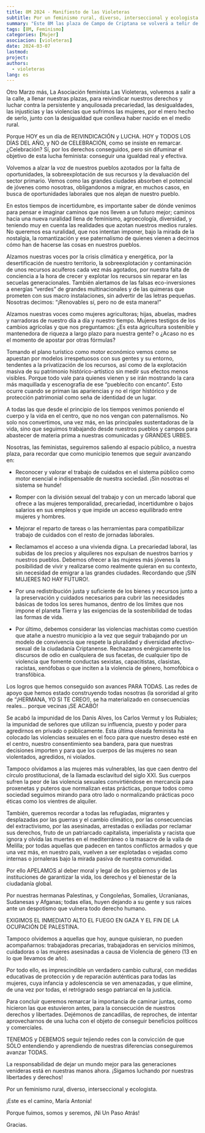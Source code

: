 ```yaml
---
title: 8M 2024 - Manifiesto de las Violeteras
subtitle: Por un feminismo rural, diverso, interseccional y ecologista
summary: "Este 8M las plaza de Campo de Criptana se volverá a teñir de violeta para reivindicar un feminismo rural, diverso, interseccional y ecologistas."
tags: [8M, Feminismo]
categories: [Mujer]
asociacion: [violeteras]
date: 2024-03-07
lastmod:
project: 
authors: 
  - violeteras
lang: es
---
```


Otro Marzo más, La Asociación feminista Las Violeteras, volvemos a salir a la calle, a llenar nuestras plazas, para reivindicar nuestros derechos y luchar contra la persistente y anquilosada precariedad, las desigualdades, las injusticias y las violencias que sufrimos las mujeres, por el mero hecho de serlo, junto con la desigualdad que conlleva haber nacido en el medio rural.

Porque HOY es un día de REIVINDICACIÓN y LUCHA. HOY y TODOS LOS DÍAS DEL AÑO, y NO
de CELEBRACIÓN, como se insiste en remarcar. ¿Celebración? Sí, por los derechos
conseguidos, pero sin difuminar el objetivo de esta lucha feminista: conseguir una igualdad real y efectiva.

Volvemos a alzar la voz de nuestros pueblos azotados por la falta de oportunidades, la sobreexplotación de sus recursos y la devaluación del sector primario. Vemos como las grandes ciudades absorben el potencial de jóvenes como nosotras, obligandonos a migrar, en muchos casos, en busca de oportunidades laborales que nos alejan de nuestro pueblo.

En estos tiempos de incertidumbre, es importante saber de dónde venimos para pensar e imaginar caminos que nos lleven a un futuro mejor; caminos hacia una nueva ruralidad llena de feminismo, agroecología, diversidad, y teniendo muy en cuenta las realidades que azotan nuestros medios rurales. No queremos esa ruralidad, que nos intentan imponer, bajo la mirada de la nostalgia, la romantización y ese paternalismo de quienes vienen a decirnos cómo han de hacerse las cosas en nuestros pueblos.

Alzamos nuestras voces por la crisis climática y energética, por la desertificación de nuestro territorio, la sobreexplotación y contaminación de unos recursos acuíferos cada vez más agotados, por nuestra falta de conciencia a la hora de crecer y explotar los recursos sin reparar en las secuelas generacionales. También alertamos de las falsas eco-inversiones a energías “verdes” de grandes multinacionales y de las quimeras que prometen con sus macro instalaciones, sin advertir de las letras pequeñas. Nosotras decimos: “¡Renovables sí,
pero no de esta manera!”

Alzamos nuestras voces como mujeres agricultoras; hijas, abuelas, madres y narradoras de nuestro día a día y nuestro tiempo. Mujeres testigos de los cambios agrícolas y que nos preguntamos: ¿Es esta agricultura sostenible y mantenedora de riqueza a largo plazo para nuestra gente? o ¿Acaso no es el momento de apostar por otras fórmulas?

Tomando el plano turístico como motor económico vemos como se apuestan por modelos
irrespetuosos con sus gentes y su entorno, tendentes a la privatización de los recursos, así como de la explotación masiva de su patrimonio histórico-artístico sin medir sus efectos menos visibles. Porque todo vale para quienes vienen y se irán mostrando la cara más maquillada y escenografía de ese “pueblecito con encanto”. Esto ocurre cuando se priman las apariencias y no el rigor histórico y de protección patrimonial como seña de identidad de un lugar.

A todas las que desde el principio de los tiempos venimos poniendo el cuerpo y la vida en el centro, que no nos vengan con paternalismos. No solo nos convertimos, una vez más, en las principales sustentadoras de la vida, sino que seguimos trabajando desde nuestros pueblos y campos para abastecer de materia prima a nuestras comunicadas y GRANDES URBES.

Nosotras, las feministas, seguiremos saliendo al espacio público, a nuestra plaza, para recordar que como municipio tenemos que seguir avanzando en:

- Reconocer y valorar el trabajo de cuidados en el sistema público como motor esencial e indispensable de nuestra sociedad. ¡Sin nosotras el sistema se hunde!

- Romper con la división sexual del trabajo y con un mercado laboral que ofrece a las mujeres temporalidad, precariedad, incertidumbre o bajos salarios en sus empleos y que impide un acceso equilibrado entre mujeres y hombres.

- Mejorar el reparto de tareas o las herramientas para compatibilizar trabajo de cuidados con el resto de jornadas laborales.

- Reclamamos el acceso a una vivienda digna. La precariedad laboral, las subidas de los precios y alquileres nos expulsan de nuestros barrios y nuestros pueblos. Debemos ofrecer a las mujeres más jóvenes la posibilidad de vivir y realizarse como realmente quieran en su contexto, sin necesidad de emigrar a las grandes ciudades. Recordando que ¡SIN MUJERES NO HAY FUTURO!.

- Por una redistribución justa y suficiente de los bienes y recursos junto a la preservación y cuidados necesarios para cubrir las necesidades básicas de todos los seres humanos, dentro de los límites que nos impone el planeta Tierra y las exigencias de la sostenibilidad de todas las formas de vida. 
 
- Por último, debemos considerar las violencias machistas como cuestión que atañe a
nuestro municipio a la vez que seguir trabajando por un modelo de convivencia que
respete la pluralidad y diversidad afectivo-sexual de la ciudadanía Criptanense.
Rechazamos enérgicamente los discursos de odio en cualquiera de sus facetas, de
cualquier tipo de violencia que fomente conductas sexistas, capacitistas, clasistas,
racistas, xenófobas o que inciten a la violencia de género, homofóbica o transfóbica.

Los logros que hemos conseguido son avances PARA TODAS. Las redes de apoyo que
hemos estado construyendo todas nosotras (la sororidad al grito de “¡HERMANA, YO SI
TE CREO!), se ha materializado en consecuencias reales… porque vecinas ¡SE ACABÓ!

Se acabó la impunidad de los Danis Alves, los Carlos Vermut y los Rubiales; la impunidad de señores que utilizan su influencia, puesto y poder para agredirnos en privado o públicamente. Esta última oleada feminista ha colocado las violencias sexuales en el foco para que nuestro deseo esté en el centro, nuestro consentimiento sea bandera, para que nuestras decisiones importen y para que los cuerpos de las mujeres no sean violentados, agredidos, ni violados.

Tampoco olvidamos a las mujeres más vulnerables, las que caen dentro del círculo
prostitucional, de la llamada esclavitud del siglo XXI. Sus cuerpos sufren la peor de las violencia sexuales convirtiéndose en mercancía para proxenetas y puteros que
normalizan estas prácticas, porque todos como sociedad seguimos mirando para otro
lado o normalizando prácticas poco éticas como los vientres de alquiler.

También, queremos recordar a todas las refugiadas, migrantes y desplazadas por las
guerras y el cambio climático, por las consecuencias del extractivismo, por las
asesinadas, arrestadas o exiliadas por reclamar sus derechos, fruto de un patriarcado capitalista, imperialista y racista que ignora y olvida las muertes en el mediterráneo o la masacre de la valla de Melilla; por todas aquellas que padecen en tantos conflictos armados y que una vez más, en nuestro país, vuelven a ser explotadas o vejadas como internas o jornaleras bajo la mirada pasiva de nuestra comunidad.

Por ello APELAMOS al deber moral y legal de los gobiernos y de las instituciones de
garantizar la vida, los derechos y el bienestar de la ciudadanía global.

Por nuestras hermanas Palestinas, y Congoleñas, Somalíes, Ucranianas, Sudanesas y
Afganas; todas ellas, huyen dejando a su gente y sus raíces ante un despotismo que
vulnera todo derecho humano.

EXIGIMOS EL INMEDIATO ALTO EL FUEGO EN GAZA Y EL FIN DE LA OCUPACIÓN DE
PALESTINA.

Tampoco olvidemos a aquellas que hoy, aunque quisieran, no pueden acompañarnos:
trabajadoras precarias, trabajadoras en servicios mínimos, cuidadoras o las mujeres
asesinadas a causa de Violencia de género (13 en lo que llevamos de año).

Por todo ello, es imprescindible un verdadero cambio cultural, con medidas educativas de protección y de reparación auténticas para todas las mujeres, cuya infancia y adolescencia se ven amenazadas, y que elimine, de una vez por todas, el retrógrado sesgo patriarcal en la justicia.

Para concluir queremos remarcar la importancia de caminar juntas, como hicieron las
que estuvieron antes, para la consecución de nuestros derechos y libertades.
Dejémonos de zancadillas, de reproches, de intentar aprovecharnos de una lucha con el objeto de conseguir beneficios políticos y comerciales.

TENEMOS y DEBEMOS seguir tejiendo redes con la convicción de que SÓLO entendiendo
y aprendiendo de nuestras diferencias conseguiremos avanzar TODAS.

La responsabilidad de dejar un mundo mejor para las generaciones venideras está en
nuestras manos ahora. ¡Sigamos luchando por nuestras libertades y derechos!

Por un feminismo rural, diverso, interseccional y ecologista.

¡Este es el camino, María Antonia!

Porque fuimos, somos y seremos, ¡Ni Un Paso Atrás!

Gracias.